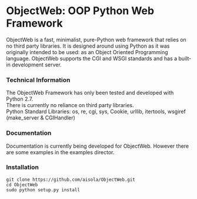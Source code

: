 ObjectWeb: OOP Python Web Framework
===================================

ObjectWeb is a fast, minimalist, pure-Python web framework that relies on no 
third party libraries. It is designed around using Python as it was originally 
intended to be used: as an Object Oriented Programming language. ObjectWeb 
supports the CGI and WSGI standards and has a built-in development server.

### Technical Information

The ObjectWeb Framework has only been tested and developed with Python 2.7.  
There is currently no reliance on third party libraries.  
Python Standard Libraries: os, re, cgi, sys, Cookie, urllib, itertools, wsgiref (make_server & CGIHandler)


### Documentation
Documentation is currently being developed for ObjectWeb. However there are some examples in the examples director.

### Installation
    git clone https://github.com/aisola/ObjectWeb.git
    cd ObjectWeb
    sudo python setup.py install    

